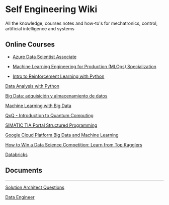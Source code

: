 # Self Engineering Wiki

All the knowledge, courses notes and how-to's for mechatronics, control, artificial intelligence and systems

## Online Courses

* [Azure Data Scientist Associate](Self%20Engineering%20Wiki/Azure%20Data%20Scientist%20Associate.md)

* [Machine Learning Engineering for Production (MLOps) Specialization](Self%20Engineering%20Wiki/Machine%20Learning%20Engineering%20for%20Production%20(MLOps)/Introduction%20to%20Machine%20Learning%20in%20Production%20(MLOps).md)

* [Intro to Reinforcement Learning with Python](Self%20Engineering%20Wiki/Intro%20to%20Reinforcement%20Learning%20with%20Python.md)

[Data Analysis with Python](Self%20Engineering%20Wiki/Data%20Analysis%20with%20Python.md)

[Big Data: adquisición y almacenamiento de datos](Self%20Engineering%20Wiki/Big%20Data%20adquisicio%CC%81n%20y%20almacenamiento%20de%20datos.md)

[Machine Learning with Big Data](Self%20Engineering%20Wiki/Machine%20Learning%20with%20Big%20Data.md)

[QxQ - Introduction to Quantum Computing](Self%20Engineering%20Wiki/QxQ%20-%20Introduction%20to%20Quantum%20Computing.md)

[SIMATIC TIA  Portal Structured Programming](Self%20Engineering%20Wiki/SIMATIC%20TIA%20Portal%20Structured%20Programming.md)

[Google Cloud Platform Big Data and Machine Learning](Self%20Engineering%20Wiki/Google%20Cloud%20Platform%20Big%20Data%20and%20Machine%20Learnin.md)

[How to Win a Data Science Competition: Learn from Top Kagglers](Self%20Engineering%20Wiki/How%20to%20Win%20a%20Data%20Science%20Competition%20Learn%20from%20T.md)

[Databricks](Self%20Engineering%20Wiki/Databricks.md)

## Documents

---

[Solution Architect Questions](Self%20Engineering%20Wiki/Solution%20Architect%20Questions.md)

[Data Engineer](Self%20Engineering%20Wiki/Data%20Engineer.md)